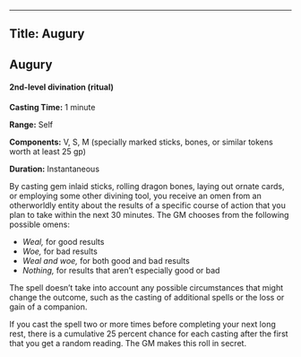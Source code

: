 -------------------------
Title: Augury
-------------------------

## Augury

#### 2nd-level divination (ritual)


**Casting Time:** 1 minute

**Range:** Self

**Components:** V, S, M (specially marked sticks,
bones,
or similar tokens worth at least 25 gp)

**Duration:** Instantaneous


By casting gem inlaid sticks, rolling dragon bones, laying out ornate
cards, or employing some other divining tool, you receive an omen from
an otherworldly entity about the results of a specific course of action
that you plan to take within the next 30 minutes. The GM chooses from
the following possible omens:

- _Weal,_ for good results
- _Woe,_ for bad results
- _Weal and woe,_ for both good and bad results
- _Nothing,_ for results that aren’t especially good or
bad

The spell doesn’t take into account any possible circumstances that
might change the outcome, such as the casting of additional spells or
the loss or gain of a companion.

If you cast the spell two or more times before completing your next long
rest, there is a cumulative 25 percent chance for each casting after the
first that you get a random reading. The GM makes this roll in secret.


